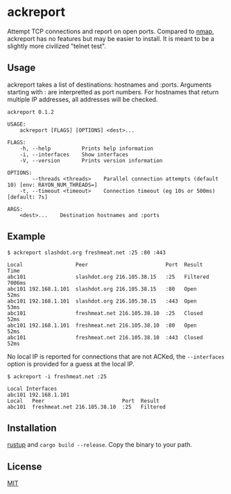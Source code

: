 # ackreport

Attempt TCP connections and report on open ports.
Compared to [nmap](https://nmap.org/), ackreport has no features but may be easier to install.
It is meant to be a slightly more civilized "telnet test".

## Usage

ackreport takes a list of destinations: hostnames and :ports.
Arguments starting with : are interpretted as port numbers.
For hostnames that return multiple IP addresses, all addresses will be checked.

```
ackreport 0.1.2

USAGE:
    ackreport [FLAGS] [OPTIONS] <dest>...

FLAGS:
    -h, --help          Prints help information
    -i, --interfaces    Show interfaces
    -V, --version       Prints version information

OPTIONS:
        --threads <threads>    Parallel connection attempts (default 10) [env: RAYON_NUM_THREADS=]
    -t, --timeout <timeout>    Connection timeout (eg 10s or 500ms) [default: 7s]

ARGS:
    <dest>...    Destination hostnames and :ports
```

## Example

```
$ ackreport slashdot.org freshmeat.net :25 :80 :443
```

```
Local                 Peer                         Port  Result    Time
abc101                slashdot.org 216.105.38.15   :25   Filtered  7006ms
abc101 192.168.1.101  slashdot.org 216.105.38.15   :80   Open      52ms
abc101 192.168.1.101  slashdot.org 216.105.38.15   :443  Open      53ms
abc101                freshmeat.net 216.105.38.10  :25   Closed    52ms
abc101 192.168.1.101  freshmeat.net 216.105.38.10  :80   Open      52ms
abc101                freshmeat.net 216.105.38.10  :443  Closed    52ms
```

No local IP is reported for connections that are not ACKed, the `--interfaces` option
is provided for a guess at the local IP.

```
$ ackreport -i freshmeat.net :25
```

```
Local Interfaces
abc101 192.168.1.101
Local   Peer                         Port  Result
abc101  freshmeat.net 216.105.38.10  :25   Filtered
```

## Installation

[rustup](https://www.rust-lang.org/learn/get-started) and `cargo build --release`.
Copy the binary to your path.

## License
[MIT](https://choosealicense.com/licenses/mit/)
